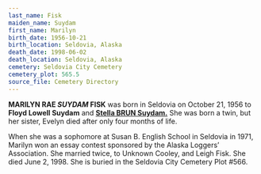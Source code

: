 ```yaml
---
last_name: Fisk
maiden_name: Suydam
first_name: Marilyn
birth_date: 1956-10-21
birth_location: Seldovia, Alaska
death_date: 1998-06-02
death_location: Seldovia, Alaska
cemetery: Seldovia City Cemetery
cemetery_plot: 565.5
source_file: Cemetery Directory
---
```


**MARILYN RAE *SUYDAM* FISK** was born in Seldovia on October 21, 1956 to **Floyd Lowell Suydam** and [**Stella BRUN Suydam.**](./Suydam_Stella_Alexandria_Brun) She was born a twin, but her sister, Evelyn died after only four months of life. 

When she was a sophomore at Susan B. English School in Seldovia in 1971, Marilyn won an essay contest sponsored by the Alaska Loggers’ Association. She married twice, to Unknown Cooley, and Leigh Fisk. She died June 2, 1998. She is buried in the Seldovia City Cemetery Plot \#566.

